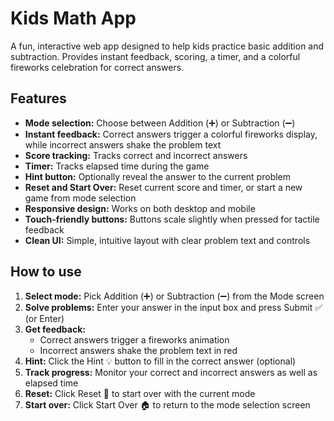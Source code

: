 # Kids Math App

A fun, interactive web app designed to help kids practice basic addition and subtraction. Provides instant feedback, scoring, a timer, and a colorful fireworks celebration for correct answers.

## Features
- **Mode selection:** Choose between Addition (➕) or Subtraction (➖)
- **Instant feedback:** Correct answers trigger a colorful fireworks display, while incorrect answers shake the problem text
- **Score tracking:** Tracks correct and incorrect answers
- **Timer:** Tracks elapsed time during the game
- **Hint button:** Optionally reveal the answer to the current problem
- **Reset and Start Over:** Reset current score and timer, or start a new game from mode selection
- **Responsive design:** Works on both desktop and mobile
- **Touch-friendly buttons:** Buttons scale slightly when pressed for tactile feedback
- **Clean UI:** Simple, intuitive layout with clear problem text and controls

## How to use
1. **Select mode:** Pick Addition (➕) or Subtraction (➖) from the Mode screen
2. **Solve problems:** Enter your answer in the input box and press Submit ✅ (or Enter)
3. **Get feedback:**
   - Correct answers trigger a fireworks animation
   - Incorrect answers shake the problem text in red
4. **Hint:** Click the Hint 💡 button to fill in the correct answer (optional)
5. **Track progress:** Monitor your correct and incorrect answers as well as elapsed time
6. **Reset:** Click Reset 🔄 to start over with the current mode
7. **Start over:** Click Start Over 🏠 to return to the mode selection screen
